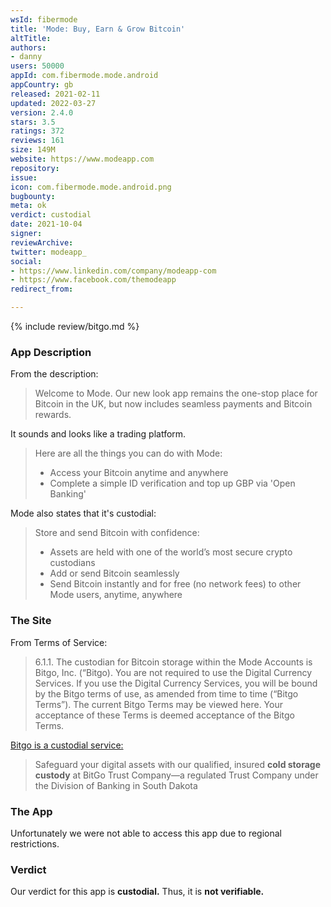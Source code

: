 ```yaml
---
wsId: fibermode
title: 'Mode: Buy, Earn & Grow Bitcoin'
altTitle: 
authors:
- danny
users: 50000
appId: com.fibermode.mode.android
appCountry: gb
released: 2021-02-11
updated: 2022-03-27
version: 2.4.0
stars: 3.5
ratings: 372
reviews: 161
size: 149M
website: https://www.modeapp.com
repository: 
issue: 
icon: com.fibermode.mode.android.png
bugbounty: 
meta: ok
verdict: custodial
date: 2021-10-04
signer: 
reviewArchive: 
twitter: modeapp_
social:
- https://www.linkedin.com/company/modeapp-com
- https://www.facebook.com/themodeapp
redirect_from: 

---
```


{% include review/bitgo.md %}

### App Description
From the description:

> Welcome to Mode. Our new look app remains the one-stop place for Bitcoin in the UK, but now includes seamless payments and Bitcoin rewards.

It sounds and looks like a trading platform.

> Here are all the things you can do with Mode:  
> - Access your Bitcoin anytime and anywhere
> - Complete a simple ID verification and top up GBP via 'Open Banking'

Mode also states that it's custodial:	

> Store and send Bitcoin with confidence:
> - Assets are held with one of the world’s most secure crypto custodians
> - Add or send Bitcoin seamlessly
> - Send Bitcoin instantly and for free (no network fees) to other Mode users, anytime, anywhere

### The Site
From Terms of Service:

> 6.1.1. The custodian for Bitcoin storage within the Mode Accounts is Bitgo, Inc. (“Bitgo). You are not required to use the Digital Currency Services. If you use the Digital Currency Services, you will be bound by the Bitgo terms of use, as amended from time to time (“Bitgo Terms”). The current Bitgo Terms may be viewed here. Your acceptance of these Terms is deemed acceptance of the Bitgo Terms.

[Bitgo is a custodial service:](https://www.bitgo.com/services/custody/qualified-custody/)

> Safeguard your digital assets with our qualified, insured **cold storage custody** at BitGo Trust Company—a regulated Trust Company under the Division of Banking in South Dakota

### The App
Unfortunately we were not able to access this app due to regional restrictions.

### Verdict
Our verdict for this app is **custodial.** Thus, it is **not verifiable.**
